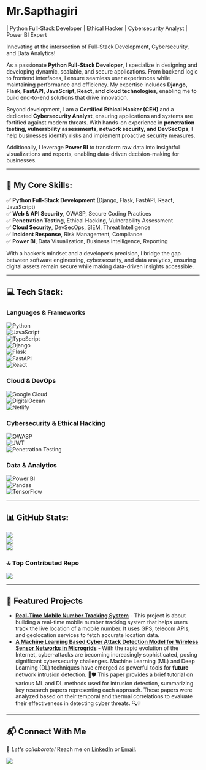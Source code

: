 # Mr.Sapthagiri 
| Python Full-Stack Developer | Ethical Hacker | Cybersecurity Analyst | Power BI Expert 

Innovating at the intersection of Full-Stack Development, Cybersecurity, and Data Analytics!

As a passionate **Python Full-Stack Developer**, I specialize in designing and developing dynamic, scalable, and secure applications. From backend logic to frontend interfaces, I ensure seamless user experiences while maintaining performance and efficiency. My expertise includes **Django, Flask, FastAPI, JavaScript, React, and cloud technologies**, enabling me to build end-to-end solutions that drive innovation.

Beyond development, I am a **Certified Ethical Hacker (CEH)** and a dedicated **Cybersecurity Analyst**, ensuring applications and systems are fortified against modern threats. With hands-on experience in **penetration testing, vulnerability assessments, network security, and DevSecOps**, I help businesses identify risks and implement proactive security measures.

Additionally, I leverage **Power BI** to transform raw data into insightful visualizations and reports, enabling data-driven decision-making for businesses.

---

## 🔹 My Core Skills:

✅ **Python Full-Stack Development** (Django, Flask, FastAPI, React, JavaScript)  
✅ **Web & API Security**, OWASP, Secure Coding Practices  
✅ **Penetration Testing**, Ethical Hacking, Vulnerability Assessment  
✅ **Cloud Security**, DevSecOps, SIEM, Threat Intelligence  
✅ **Incident Response**, Risk Management, Compliance  
✅ **Power BI**, Data Visualization, Business Intelligence, Reporting  

With a hacker’s mindset and a developer’s precision, I bridge the gap between software engineering, cybersecurity, and data analytics, ensuring digital assets remain secure while making data-driven insights accessible.

---

## 💻 Tech Stack:

### **Languages & Frameworks**
![Python](https://img.shields.io/badge/python-3670A0?style=flat-square&logo=python&logoColor=ffdd54)  
![JavaScript](https://img.shields.io/badge/javascript-%23323330.svg?style=flat-square&logo=javascript&logoColor=%23F7DF1E)  
![TypeScript](https://img.shields.io/badge/typescript-%23007ACC.svg?style=flat-square&logo=typescript&logoColor=white)  
![Django](https://img.shields.io/badge/django-%23092E20.svg?style=flat-square&logo=django&logoColor=white)  
![Flask](https://img.shields.io/badge/flask-%23000.svg?style=flat-square&logo=flask&logoColor=white)  
![FastAPI](https://img.shields.io/badge/FastAPI-005571?style=flat-square&logo=fastapi)  
![React](https://img.shields.io/badge/react-%2320232a.svg?style=flat-square&logo=react&logoColor=%2361DAFB)  

### **Cloud & DevOps**
![Google Cloud](https://img.shields.io/badge/GoogleCloud-%234285F4.svg?style=flat-square&logo=google-cloud&logoColor=white)  
![DigitalOcean](https://img.shields.io/badge/DigitalOcean-%230167ff.svg?style=flat-square&logo=digitalOcean&logoColor=white)  
![Netlify](https://img.shields.io/badge/netlify-%23000000.svg?style=flat-square&logo=netlify&logoColor=#00C7B7)  

### **Cybersecurity & Ethical Hacking**
![OWASP](https://img.shields.io/badge/OWASP-%23blue.svg?style=flat-square&logo=owasp&logoColor=white)  
![JWT](https://img.shields.io/badge/JWT-black?style=flat-square&logo=JSON%20web%20tokens)  
![Penetration Testing](https://img.shields.io/badge/PenTesting-%23red.svg?style=flat-square&logo=security)  

### **Data & Analytics**
![Power BI](https://img.shields.io/badge/PowerBI-%23F2C811.svg?style=flat-square&logo=powerbi&logoColor=black)  
![Pandas](https://img.shields.io/badge/pandas-%23150458.svg?style=flat-square&logo=pandas&logoColor=white)  
![TensorFlow](https://img.shields.io/badge/TensorFlow-%23FF6F00.svg?style=flat-square&logo=TensorFlow&logoColor=white)  

---

## 📊 GitHub Stats:
![](https://github-readme-stats.vercel.app/api?username=Sapthagiri&theme=dark&hide_border=false&include_all_commits=false&count_private=false)  
![](https://nirzak-streak-stats.vercel.app/?user=Sapthagiri&theme=dark&hide_border=false)  
![](https://github-readme-stats.vercel.app/api/top-langs/?username=Sapthagiri&theme=dark&hide_border=false&include_all_commits=false&count_private=false&layout=compact)  

### 🔝 Top Contributed Repo
![](https://github-contributor-stats.vercel.app/api?username=Sapthagiri&limit=5&theme=dark&combine_all_yearly_contributions=true)  

---

## 📌 Featured Projects
- [**Real-Time Mobile Number Tracking System**](#) - This project is about building a real-time mobile number tracking system that helps users track the live location of a mobile number. It uses GPS, telecom APIs, and geolocation services to fetch accurate location data. 
- [**A Machine Learning Based Cyber Attack Detection Model for Wireless Sensor Networks in Microgrids**](#) - With the rapid evolution of the Internet, cyber-attacks are becoming increasingly sophisticated, posing significant cybersecurity challenges. Machine Learning (ML) and Deep Learning (DL) techniques have emerged as powerful tools for **future** network intrusion detection. 🤖🛡️ This paper provides a brief tutorial on various ML and DL methods used for intrusion detection, summarizing key research papers representing each approach. These papers were analyzed based on their temporal and thermal correlations to evaluate their effectiveness in detecting cyber threats. 🔍💡

---

## 📬 Connect With Me
💬 *Let's collaborate!* Reach me on [LinkedIn](#) or [Email](#).  

[![](https://visitcount.itsvg.in/api?id=Sapthagiri&icon=1&color=3)](https://visitcount.itsvg.in)
